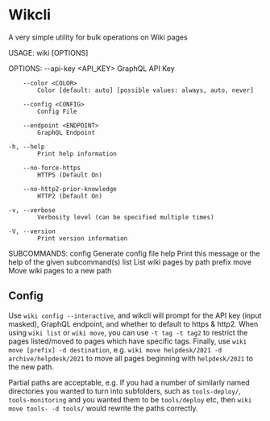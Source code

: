 # Wikcli 

A very simple utility for bulk operations on Wiki pages

USAGE:
    wiki [OPTIONS] <SUBCOMMAND>

OPTIONS:
        --api-key <API_KEY>
            GraphQL API Key

        --color <COLOR>
            Color [default: auto] [possible values: always, auto, never]

        --config <CONFIG>
            Config File

        --endpoint <ENDPOINT>
            GraphQL Endpoint

    -h, --help
            Print help information

        --no-force-https
            HTTPS (Default On)

        --no-http2-prior-knowledge
            HTTP2 (Default On)

    -v, --verbose
            Verbosity level (can be specified multiple times)

    -V, --version
            Print version information

SUBCOMMANDS:
    config    Generate config file
    help      Print this message or the help of the given subcommand(s)
    list      List wiki pages by path prefix
    move      Move wiki pages to a new path

## Config

Use `wiki config --interactive`, and wikcli will prompt for the API key (input masked), GraphQL endpoint, and whether to default to https & http2. 
When using `wiki list` or `wiki move`, you can use `-t tag -t tag2` to restrict the pages listed/moved to pages which have specific tags. 
Finally, use `wiki move [prefix] -d destination`, e.g. `wiki move helpdesk/2021 -d archive/helpdesk/2021` to move all pages beginning with `helpdesk/2021` to the new path. 

Partial paths are acceptable, e.g. If you had a number of similarly named directories you wanted to turn into subfolders, such as `tools-deploy/`, `tools-monitoring` and you wanted them to be `tools/deploy` etc, then `wiki move tools- -d tools/` would rewrite the paths correctly. 
